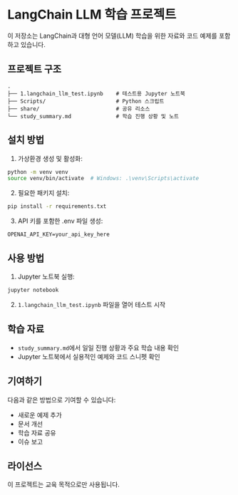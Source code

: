 # LangChain LLM 학습 프로젝트

이 저장소는 LangChain과 대형 언어 모델(LLM) 학습을 위한 자료와 코드 예제를 포함하고 있습니다.

## 프로젝트 구조
```
.
├── 1.langchain_llm_test.ipynb    # 테스트용 Jupyter 노트북
├── Scripts/                      # Python 스크립트
├── share/                        # 공유 리소스
└── study_summary.md              # 학습 진행 상황 및 노트
```

## 설치 방법
1. 가상환경 생성 및 활성화:
```bash
python -m venv venv
source venv/bin/activate  # Windows: .\venv\Scripts\activate
```

2. 필요한 패키지 설치:
```bash
pip install -r requirements.txt
```

3. API 키를 포함한 .env 파일 생성:
```
OPENAI_API_KEY=your_api_key_here
```

## 사용 방법
1. Jupyter 노트북 실행:
```bash
jupyter notebook
```

2. `1.langchain_llm_test.ipynb` 파일을 열어 테스트 시작

## 학습 자료
- `study_summary.md`에서 일일 진행 상황과 주요 학습 내용 확인
- Jupyter 노트북에서 실용적인 예제와 코드 스니펫 확인

## 기여하기
다음과 같은 방법으로 기여할 수 있습니다:
- 새로운 예제 추가
- 문서 개선
- 학습 자료 공유
- 이슈 보고

## 라이선스
이 프로젝트는 교육 목적으로만 사용됩니다. 